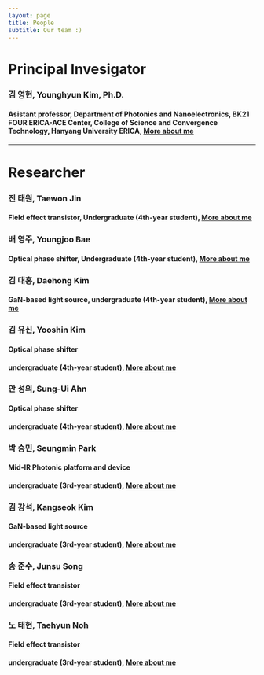 ```yaml
---
layout: page
title: People
subtitle: Our team :)
---
```


# Principal Invesigator
### 김 영현, Younghyun Kim, Ph.D.
#### Asistant professor, Department of Photonics and Nanoelectronics, BK21 FOUR ERICA-ACE Center, College of Science and Convergence Technology, Hanyang University ERICA, [More about me](https://yh2424.github.io/people/younghyunkim) 

<!--- 
| ![image](https://user-images.githubusercontent.com/32427749/127579757-95fe1d97-7820-4485-acfe-42483abd727e.png) | 김영현, Younghyun Kim, Ph.D. |
--->

---
# Researcher
### 진 태원, Taewon Jin
#### Field effect transistor, Undergraduate (4th-year student), [More about me](https://yh2424.github.io/people/YOURNAME)  

### 배 영주, Youngjoo Bae
#### Optical phase shifter, Undergraduate (4th-year student), [More about me](https://yh2424.github.io/people/YOURNAME)  

### 김 대홍, Daehong Kim
#### GaN-based light source, undergraduate (4th-year student), [More about me](https://yh2424.github.io/people/YOURNAME)  

### 김 유신, Yooshin Kim
#### Optical phase shifter
#### undergraduate (4th-year student), [More about me](https://yh2424.github.io/people/YOURNAME)  

### 안 성의, Sung-Ui Ahn
#### Optical phase shifter
#### undergraduate (4th-year student), [More about me](https://yh2424.github.io/people/YOURNAME)  

### 박 승민, Seungmin Park
#### Mid-IR Photonic platform and device
#### undergraduate (3rd-year student), [More about me](https://yh2424.github.io/people/YOURNAME)  

### 김 강석, Kangseok Kim 
#### GaN-based light source
#### undergraduate (3rd-year student), [More about me](https://yh2424.github.io/people/YOURNAME)  

### 송 준수, Junsu Song
#### Field effect transistor
#### undergraduate (3rd-year student), [More about me](https://yh2424.github.io/people/YOURNAME)  

### 노 태현, Taehyun Noh
#### Field effect transistor
#### undergraduate (3rd-year student), [More about me](https://yh2424.github.io/people/YOURNAME)  
